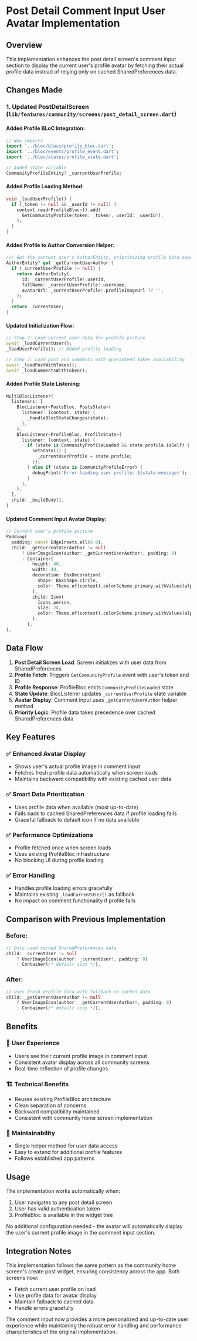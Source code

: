 # Post Detail Comment Input User Avatar Implementation

## Overview
This implementation enhances the post detail screen's comment input section to display the current user's profile avatar by fetching their actual profile data instead of relying only on cached SharedPreferences data.

## Changes Made

### 1. Updated PostDetailScreen (`lib/features/community/screens/post_detail_screen.dart`)

#### Added Profile BLoC Integration:
```dart
// New imports
import '../bloc/blocs/profile_bloc.dart';
import '../bloc/events/profile_event.dart';
import '../bloc/states/profile_state.dart';

// Added state variable
CommunityProfileEntity? _currentUserProfile;
```

#### Added Profile Loading Method:
```dart
void _loadUserProfile() {
  if (_token != null && _userId != null) {
    context.read<ProfileBloc>().add(
      GetCommunityProfile(token: _token!, userId: _userId!),
    );
  }
}
```

#### Added Profile to Author Conversion Helper:
```dart
/// Get the current user's AuthorEntity, prioritizing profile data over cached user data
AuthorEntity? get _getCurrentUserAuthor {
  if (_currentUserProfile != null) {
    return AuthorEntity(
      id: _currentUserProfile!.userId,
      fullName: _currentUserProfile!.username,
      avatarUrl: _currentUserProfile!.profileImageUrl ?? '',
    );
  }
  return _currentUser;
}
```

#### Updated Initialization Flow:
```dart
// Step 2: Load current user data for profile picture
await _loadCurrentUser();
_loadUserProfile(); // Added profile loading

// Step 3: Load post and comments with guaranteed token availability
await _loadPostWithToken();
await _loadCommentsWithToken();
```

#### Added Profile State Listening:
```dart
MultiBlocListener(
  listeners: [
    BlocListener<PostsBloc, PostsState>(
      listener: (context, state) {
        _handleBlocStateChanges(state);
      },
    ),
    BlocListener<ProfileBloc, ProfileState>(
      listener: (context, state) {
        if (state is CommunityProfileLoaded && state.profile.isSelf) {
          setState(() {
            _currentUserProfile = state.profile;
          });
        } else if (state is CommunityProfileError) {
          debugPrint('Error loading user profile: ${state.message}');
        }
      },
    ),
  ],
  child: _buildBody(),
)
```

#### Updated Comment Input Avatar Display:
```dart
// Current user's profile picture
Padding(
  padding: const EdgeInsets.all(6.0),
  child: _getCurrentUserAuthor != null 
      ? UserImageIcon(author: _getCurrentUserAuthor!, padding: 0)
      : Container(
          height: 40,
          width: 40,
          decoration: BoxDecoration(
            shape: BoxShape.circle,
            color: Theme.of(context).colorScheme.primary.withValues(alpha: 0.1),
          ),
          child: Icon(
            Icons.person,
            size: 24,
            color: Theme.of(context).colorScheme.primary.withValues(alpha: 0.7),
          ),
        ),
),
```

## Data Flow

1. **Post Detail Screen Load**: Screen initializes with user data from SharedPreferences
2. **Profile Fetch**: Triggers `GetCommunityProfile` event with user's token and ID
3. **Profile Response**: ProfileBloc emits `CommunityProfileLoaded` state
4. **State Update**: BlocListener updates `_currentUserProfile` state variable
5. **Avatar Display**: Comment input uses `_getCurrentUserAuthor` helper method
6. **Priority Logic**: Profile data takes precedence over cached SharedPreferences data

## Key Features

### ✅ Enhanced Avatar Display
- Shows user's actual profile image in comment input
- Fetches fresh profile data automatically when screen loads
- Maintains backward compatibility with existing cached user data

### ✅ Smart Data Prioritization
- Uses profile data when available (most up-to-date)
- Falls back to cached SharedPreferences data if profile loading fails
- Graceful fallback to default icon if no data available

### ✅ Performance Optimizations
- Profile fetched once when screen loads
- Uses existing ProfileBloc infrastructure
- No blocking UI during profile loading

### ✅ Error Handling
- Handles profile loading errors gracefully
- Maintains existing `_loadCurrentUser()` as fallback
- No impact on comment functionality if profile fails

## Comparison with Previous Implementation

### Before:
```dart
// Only used cached SharedPreferences data
child: _currentUser != null 
    ? UserImageIcon(author: _currentUser!, padding: 0)
    : Container(/* default icon */),
```

### After:
```dart
// Uses fresh profile data with fallback to cached data
child: _getCurrentUserAuthor != null 
    ? UserImageIcon(author: _getCurrentUserAuthor!, padding: 0)
    : Container(/* default icon */),
```

## Benefits

### 🎯 **User Experience**
- Users see their current profile image in comment input
- Consistent avatar display across all community screens
- Real-time reflection of profile changes

### 🏗 **Technical Benefits**
- Reuses existing ProfileBloc architecture
- Clean separation of concerns
- Backward compatibility maintained
- Consistent with community home screen implementation

### 🔧 **Maintainability**
- Single helper method for user data access
- Easy to extend for additional profile features
- Follows established app patterns

## Usage

The implementation works automatically when:
1. User navigates to any post detail screen
2. User has valid authentication token
3. ProfileBloc is available in the widget tree

No additional configuration needed - the avatar will automatically display the user's current profile image in the comment input section.

## Integration Notes

This implementation follows the same pattern as the community home screen's create post widget, ensuring consistency across the app. Both screens now:
- Fetch current user profile on load
- Use profile data for avatar display
- Maintain fallback to cached data
- Handle errors gracefully

The comment input now provides a more personalized and up-to-date user experience while maintaining the robust error handling and performance characteristics of the original implementation.